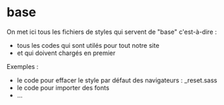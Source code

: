 # base

On met ici tous les fichiers de styles qui servent de "base" c'est-à-dire :

- tous les codes qui sont utilés pour tout notre site
- et qui doivent chargés en premier

Exemples :

- le code pour effacer le style par défaut des navigateurs : \_reset.sass
- le code pour importer des fonts
- ...



